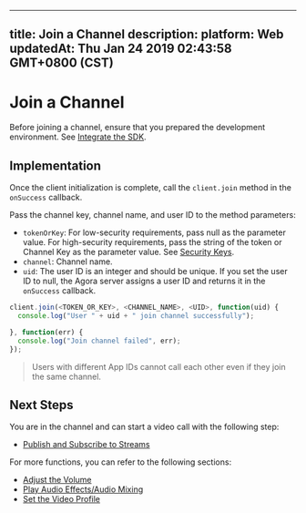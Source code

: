 
---
title: Join a Channel
description: 
platform: Web
updatedAt: Thu Jan 24 2019 02:43:58 GMT+0800 (CST)
---
# Join a Channel
Before joining a channel, ensure that you prepared the development environment. See [Integrate the SDK](../../en/Video/web_prepare.md).

## Implementation

Once the client initialization is complete, call the `client.join`  method in the `onSuccess` callback.

Pass the channel key, channel name, and user ID to the method parameters:

- `tokenOrKey`: For low-security requirements, pass null as the parameter value. For high-security requirements, pass the string of the token or Channel Key as the parameter value. See [Security Keys](../../en/Video/token.md).
- `channel`: Channel name.
- `uid`: The user ID is an integer and should be unique. If you set the user ID to null, the Agora server assigns a user ID and returns it in the `onSuccess` callback.

```javascript
client.join(<TOKEN_OR_KEY>, <CHANNEL_NAME>, <UID>, function(uid) {
  console.log("User " + uid + " join channel successfully");

}, function(err) {
  console.log("Join channel failed", err);
});
```

> Users with different App IDs cannot call each other even if they join the same channel.

## Next Steps

You are in the channel and can start a video call with the following step:

- [Publish and Subscribe to Streams](../../en/Video/publish_web.md)

For more functions, you can refer to the following sections:

- [Adjust the Volume](../../en/Video/volume_web.md)
- [Play Audio Effects/Audio Mixing](../../en/Video/effect_mixing_web.md)
- [Set the Video Profile](../../en/Video/videoProfile_web.md)
